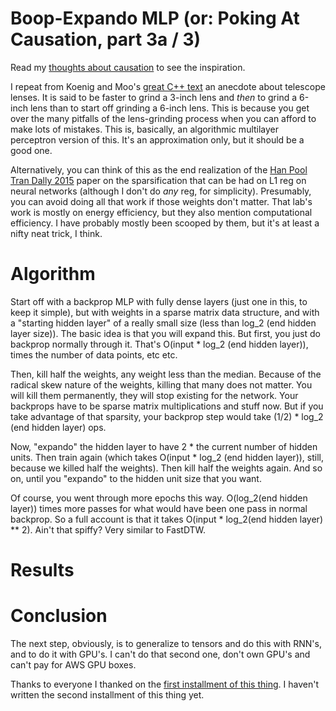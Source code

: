 Boop-Expando MLP (or: Poking At Causation, part 3a / 3)
===

Read my [thoughts about causation](http://howonlee.github.io/2016/01/21/Poking-20At-20Causation1.html) to see the inspiration.

I repeat from Koenig and Moo's [great C++ text](http://www.amazon.com/Accelerated-C-Practical-Programming-Example/dp/020170353X) an anecdote about telescope lenses. It is said to be faster to grind a 3-inch lens and _then_ to grind a 6-inch lens than to start off grinding a 6-inch lens. This is because you get over the many pitfalls of the lens-grinding process when you can afford to make lots of mistakes. This is, basically, an algorithmic multilayer perceptron version of this. It's an approximation only, but it should be a good one.

Alternatively, you can think of this as the end realization of the [Han Pool Tran Dally 2015](http://arxiv.org/abs/1506.02626) paper on the sparsification that can be had on L1 reg on neural networks (although I don't do _any_ reg, for simplicity). Presumably, you can avoid doing all that work if those weights don't matter. That lab's work is mostly on energy efficiency, but they also mention computational efficiency. I have probably mostly been scooped by them, but it's at least a nifty neat trick, I think.

Algorithm
===

Start off with a backprop MLP with fully dense layers (just one in this, to keep it simple), but with weights in a sparse matrix data structure, and with a "starting hidden layer" of a really small size (less than log_2 (end hidden layer size)). The basic idea is that you will expand this. But first, you just do backprop normally through it. That's O(input * log_2 (end hidden layer)), times the number of data points, etc etc.

Then, kill half the weights, any weight less than the median. Because of the radical skew nature of the weights, killing that many does not matter. You will kill them permanently, they will stop existing for the network. Your backprops have to be sparse matrix multiplications and stuff now. But if you take advantage of that sparsity, your backprop step would take (1/2) * log_2 (end hidden layer) ops.

Now, "expando" the hidden layer to have 2 * the current number of hidden units. Then train again (which takes O(input * log_2 (end hidden layer)), still, because we killed half the weights). Then kill half the weights again. And so on, until you "expando" to the hidden unit size that you want.

Of course, you went through more epochs this way. O(log_2(end hidden layer)) times more passes for what would have been one pass in normal backprop. So a full account is that it takes O(input * log_2(end hidden layer) ** 2). Ain't that spiffy? Very similar to FastDTW.

Results
===

Conclusion
===

The next step, obviously, is to generalize to tensors and do this with RNN's, and to do it with GPU's. I can't do that second one, don't own GPU's and can't pay for AWS GPU boxes.

Thanks to everyone I thanked on the [first installment of this thing](http://howonlee.github.io/2016/01/21/Poking-20At-20Causation1.html). I haven't written the second installment of this thing yet.
